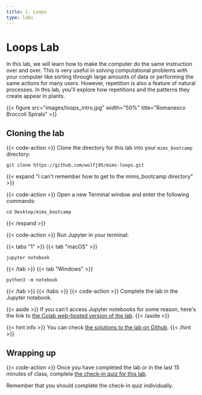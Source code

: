 ```yaml
---
title: 1. Loops
type: labs
---
```


# Loops Lab
In this lab, we will learn how to make the computer do the same instruction over and over. 
This is very useful in solving computational problems with your computer like sorting
through large amounts of data or performing the same actions for many users. However, repetition
is also a feature of natural processes. In this lab, you'll explore how repetitions and the
patterns they create appear in plants.

{{< figure src="images/loops_intro.jpg" width="50%" title="Romanesco Broccoli Spirals" >}}

## Cloning the lab

{{< code-action >}} Clone the directory for this lab into your `mims_bootcamp`
directory:

```shell
git clone https://github.com/wolfj95/mims-loops.git
```

{{< expand "I can't remember how to get to the mims_bootcamp directory" >}}

{{< code-action >}} Open a new Terminal window and enter the following commands:

```shell
cd Desktop/mims_bootcamp
```
{{< /expand >}}

{{< code-action >}} Run Jupyter in your terminal:

{{< tabs "1" >}}
{{< tab "macOS" >}}
```shell
jupyter notebook
```
{{< /tab >}}
{{< tab "Windows" >}}
```shell
python3 -m notebook
```
{{< /tab >}}
{{< /tabs >}}
{{< code-action >}} Complete the lab in the Jupyter notebook.

{{< aside >}}
If you can't access Jupyter notebooks for some reason, here's the link to
[the Colab web-hosted version of the lab](https://colab.research.google.com/drive/1Kjx9nJZMi7MhQyKYPE3-4IXkGvR2kSpc?usp=sharing).
{{< /aside >}}

{{< hint info >}}
You can check [the solutions to the lab on Github](https://github.com/wolfj95/mims-loops/blob/main/loops_solutions.ipynb).
{{< /hint >}}

## Wrapping up
{{< code-action >}} Once you have completed the lab or in the last 15 minutes of class, complete
[the check-in quiz for this lab](https://forms.gle/45sHLVzas2Mb5oSM6).

Remember that you should complete the check-in
quiz individually.
